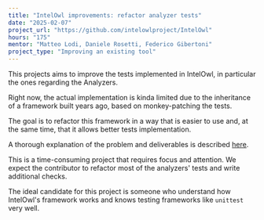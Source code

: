 ```yaml
---
title: "IntelOwl improvements: refactor analyzer tests"
date: "2025-02-07"
project_url: "https://github.com/intelowlproject/IntelOwl"
hours: "175"
mentor: "Matteo Lodi, Daniele Rosetti, Federico Gibertoni"
project_type: "Improving an existing tool"
---
```


This projects aims to improve the tests implemented in IntelOwl, in particular the ones regarding the Analyzers.

Right now, the actual implementation is kinda limited due to the inheritance of a framework built years ago, based on monkey-patching the tests.

The goal is to refactor this framework in a way that is easier to use and, at the same time, that it allows better tests implementation.

A thorough explanation of the problem and deliverables is described [here](https://github.com/intelowlproject/IntelOwl/issues/2715).

This is a time-consuming project that requires focus and attention. We expect the contributor to refactor most of the analyzers' tests and write additional checks.

The ideal candidate for this project is someone who understand how IntelOwl's framework works and knows testing frameworks like `unittest` very well.
